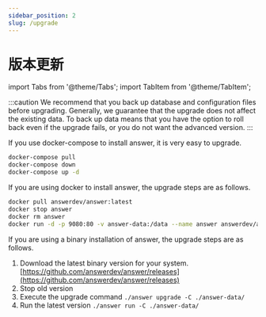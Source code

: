 ```yaml
---
sidebar_position: 2
slug: /upgrade
---
```


# 版本更新

import Tabs from '@theme/Tabs';
import TabItem from '@theme/TabItem';

:::caution
We recommend that you back up database and configuration files before upgrading. Generally, we guarantee that the upgrade does not affect the existing data.
To back up data means that you have the option to roll back even if the upgrade fails, or you do not want the advanced version.
:::

<Tabs>
  <TabItem value="docker-compose" label="Docker Compose" default>
If you use docker-compose to install answer, it is very easy to upgrade.

```bash
docker-compose pull
docker-compose down
docker-compose up -d
```

</TabItem>

  <TabItem value="docker" label="Docker">
If you are using docker to install answer, the upgrade steps are as follows.

```bash
docker pull answerdev/answer:latest
docker stop answer
docker rm answer
docker run -d -p 9080:80 -v answer-data:/data --name answer answerdev/answer:latest
```

  </TabItem>

  <TabItem value="binary" label="Binary">
If you are using a binary installation of answer, the upgrade steps are as follows.

1. Download the latest binary version for your system. [https://github.com/answerdev/answer/releases](https://github.com/answerdev/answer/releases)
2. Stop old version
3. Execute the upgrade command `./answer upgrade -C ./answer-data/`
4. Run the latest version `./answer run -C ./answer-data/`

</TabItem>
</Tabs>
